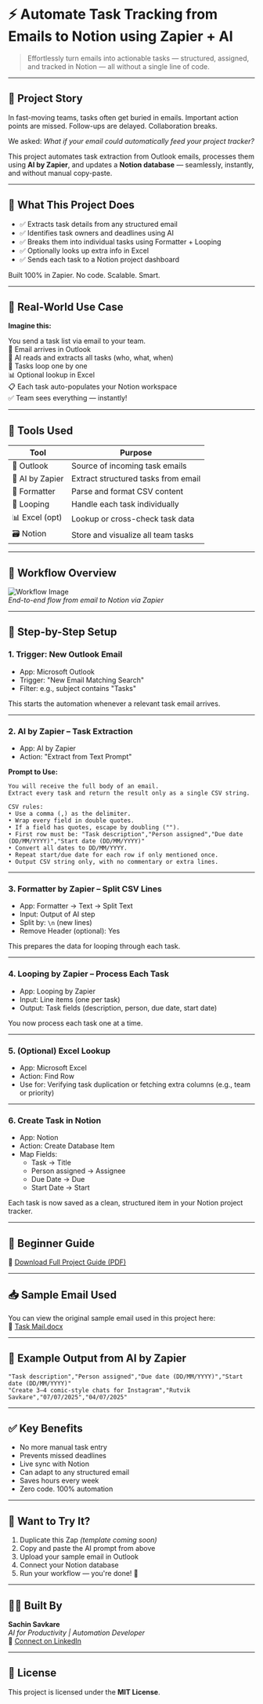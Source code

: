 # ⚡️ Automate Task Tracking from Emails to Notion using Zapier + AI

> Effortlessly turn emails into actionable tasks — structured, assigned, and tracked in Notion — all without a single line of code.

---

## 📖 Project Story

In fast-moving teams, tasks often get buried in emails. Important action points are missed. Follow-ups are delayed. Collaboration breaks.

We asked: _What if your email could automatically feed your project tracker?_

This project automates task extraction from Outlook emails, processes them using **AI by Zapier**, and updates a **Notion database** — seamlessly, instantly, and without manual copy-paste.

---

## 🎯 What This Project Does

- ✅ Extracts task details from any structured email  
- ✅ Identifies task owners and deadlines using AI  
- ✅ Breaks them into individual tasks using Formatter + Looping  
- ✅ Optionally looks up extra info in Excel  
- ✅ Sends each task to a Notion project dashboard  

Built 100% in Zapier. No code. Scalable. Smart.

---

## 🧠 Real-World Use Case

**Imagine this:**

You send a task list via email to your team.  
📩 Email arrives in Outlook  
🧠 AI reads and extracts all tasks (who, what, when)  
🔁 Tasks loop one by one  
📊 Optional lookup in Excel  
📋 Each task auto-populates your Notion workspace  
✅ Team sees everything — instantly!

---

## 🧰 Tools Used

| Tool            | Purpose                               |
|-----------------|----------------------------------------|
| 📨 Outlook       | Source of incoming task emails         |
| 🧠 AI by Zapier  | Extract structured tasks from email    |
| 🔧 Formatter     | Parse and format CSV content           |
| 🔁 Looping       | Handle each task individually          |
| 📊 Excel (opt)   | Lookup or cross-check task data        |
| 🗃️ Notion        | Store and visualize all team tasks     |

---

## 🧭 Workflow Overview

![Workflow Image](https://github.com/SachinSavkare/Automating-Task-Tracker-Zapier-Notion-/blob/main/Zapier%20Automation%20Model.JPG)  
*End-to-end flow from email to Notion via Zapier*

---

## 🚀 Step-by-Step Setup

### 1. Trigger: New Outlook Email

- App: Microsoft Outlook  
- Trigger: "New Email Matching Search"  
- Filter: e.g., subject contains "Tasks"

This starts the automation whenever a relevant task email arrives.

---

### 2. AI by Zapier – Task Extraction

- App: AI by Zapier  
- Action: "Extract from Text Prompt"

**Prompt to Use:**

```
You will receive the full body of an email.
Extract every task and return the result only as a single CSV string.

CSV rules:
• Use a comma (,) as the delimiter.
• Wrap every field in double quotes.
• If a field has quotes, escape by doubling ("").
• First row must be: "Task description","Person assigned","Due date (DD/MM/YYYY)","Start date (DD/MM/YYYY)"
• Convert all dates to DD/MM/YYYY.
• Repeat start/due date for each row if only mentioned once.
• Output CSV string only, with no commentary or extra lines.
```

---

### 3. Formatter by Zapier – Split CSV Lines

- App: Formatter → Text → Split Text  
- Input: Output of AI step  
- Split by: `\n` (new lines)  
- Remove Header (optional): Yes

This prepares the data for looping through each task.

---

### 4. Looping by Zapier – Process Each Task

- App: Looping by Zapier  
- Input: Line items (one per task)  
- Output: Task fields (description, person, due date, start date)

You now process each task one at a time.

---

### 5. (Optional) Excel Lookup

- App: Microsoft Excel  
- Action: Find Row  
- Use for: Verifying task duplication or fetching extra columns (e.g., team or priority)

---

### 6. Create Task in Notion

- App: Notion  
- Action: Create Database Item  
- Map Fields:
  - Task → Title
  - Person assigned → Assignee
  - Due Date → Due
  - Start Date → Start

Each task is now saved as a clean, structured item in your Notion project tracker.

---

## 📘 Beginner Guide

🔗 [Download Full Project Guide (PDF)](https://github.com/SachinSavkare/Automating-Task-Tracker-Zapier-Notion-/blob/main/Project%20Guide.pdf)

---

## 📥 Sample Email Used

You can view the original sample email used in this project here:  
📎 [Task Mail.docx](https://github.com/SachinSavkare/Automating-Task-Tracker-Zapier-Notion-/blob/main/Task%20Mail.docx)

---

## 🧾 Example Output from AI by Zapier

```csv
"Task description","Person assigned","Due date (DD/MM/YYYY)","Start date (DD/MM/YYYY)"
"Create 3–4 comic-style chats for Instagram","Rutvik Savkare","07/07/2025","04/07/2025"
```

---

## ✅ Key Benefits

- No more manual task entry  
- Prevents missed deadlines  
- Live sync with Notion  
- Can adapt to any structured email  
- Saves hours every week  
- Zero code. 100% automation

---

## 🧪 Want to Try It?

1. Duplicate this Zap _(template coming soon)_  
2. Copy and paste the AI prompt from above  
3. Upload your sample email in Outlook  
4. Connect your Notion database  
5. Run your workflow — you're done! 🎯

---

## 👨‍💻 Built By

**Sachin Savkare**  
_AI for Productivity | Automation Developer_  
🔗 [Connect on LinkedIn](https://www.linkedin.com/in/sachin-savkare)

---

## 📎 License

This project is licensed under the **MIT License**.
